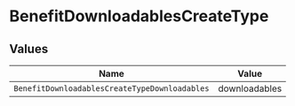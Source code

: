 # BenefitDownloadablesCreateType


## Values

| Name                                          | Value                                         |
| --------------------------------------------- | --------------------------------------------- |
| `BenefitDownloadablesCreateTypeDownloadables` | downloadables                                 |